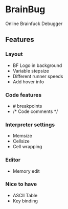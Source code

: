# BrainBug
Online Brainfuck Debugger 

## Features

### Layout
- BF Logo in background
- Variable stepsize
- Different runner speeds
- Add hover info

### Code features
- \# breakpoints
- /* Code comments */

### Interpreter settings
- Memsize
- Cellsize
- Cell wrapping

### Editor
- Memory edit

### Nice to have
- ASCII Table
- Key binding
